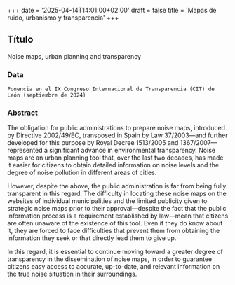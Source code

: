 +++
date = '2025-04-14T14:01:00+02:00'
draft = false
title = 'Mapas de ruido, urbanismo y transparencia'
+++
## Título
Noise maps, urban planning and transparency

### Data
``Ponencia en el IX Congreso Internacional de Transparencia (CIT) de León (septiembre de 2024)``

### Abstract
The obligation for public administrations to prepare noise maps, introduced by Directive 2002/49/EC, transposed in Spain by Law 37/2003—and further developed for this purpose by Royal Decree 1513/2005 and 1367/2007—represented a significant advance in environmental transparency. Noise maps are an urban planning tool that, over the last two decades, has made it easier for citizens to obtain detailed information on noise levels and the degree of noise pollution in different areas of cities.

However, despite the above, the public administration is far from being fully transparent in this regard. The difficulty in locating these noise maps on the websites of individual municipalities and the limited publicity given to strategic noise maps prior to their approval—despite the fact that the public information process is a requirement established by law—mean that citizens are often unaware of the existence of this tool. Even if they do know about it, they are forced to face difficulties that prevent them from obtaining the information they seek or that directly lead them to give up.

In this regard, it is essential to continue moving toward a greater degree of transparency in the dissemination of noise maps, in order to guarantee citizens easy access to accurate, up-to-date, and relevant information on the true noise situation in their surroundings.

